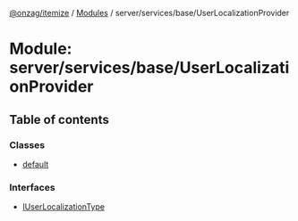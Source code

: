 [@onzag/itemize](../README.md) / [Modules](../modules.md) / server/services/base/UserLocalizationProvider

# Module: server/services/base/UserLocalizationProvider

## Table of contents

### Classes

- [default](../classes/server_services_base_UserLocalizationProvider.default.md)

### Interfaces

- [IUserLocalizationType](../interfaces/server_services_base_UserLocalizationProvider.IUserLocalizationType.md)
